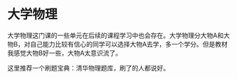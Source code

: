 # 大学物理

大学物理这门课的一些单元在后续的课程学习中也会存在。大学物理分大物A和大物B，对自己能力比较有信心的同学可以选择大物A去学，多一个学分。但是教材我感觉大物B好一些，大物A太意识流了。

这里推荐一个刷题宝典：清华物理题库，刷了的人都说好。